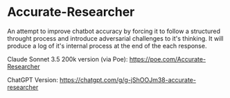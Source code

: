 # Accurate-Researcher
An attempt to improve chatbot accuracy by forcing it to follow a structured throught process and introduce adversarial challenges to it's thinking. It will produce a log of it's internal process at the end of the each response.

Claude Sonnet 3.5 200k version (via Poe): https://poe.com/Accurate-Researcher

ChatGPT Version: https://chatgpt.com/g/g-jShOOJm38-accurate-researcher

